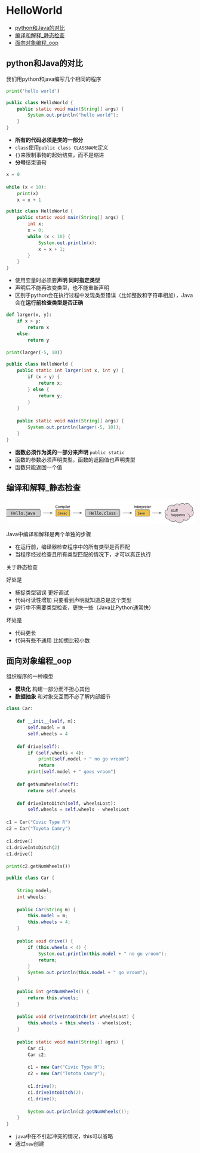 # HelloWorld
 
* [python和Java的对比](#python和Java的对比)
* [编译和解释_静态检查](#编译和解释_静态检查)
* [面向对象编程_oop](#面向对象编程_oop)

## python和Java的对比

我们用python和java编写几个相同的程序

```py
print('hello world')
```

```java
public class HelloWorld {
    public static void main(String[] args) {
        System.out.println("hello world");
    }
}
```

* **所有的代码必须是类的一部分**
* `class`使用`public class CLASSNAME`定义
* `{}`来限制事物的起始结束，而不是缩进
* **分号**结束语句

```py
x = 0

while (x < 10):
    print(x)
    x = x + 1
```

```java
public class HelloWorld {
    public static void main(String[] args) {
        int x;
        x = 0;
        while (x < 10) {
            System.out.println(x);
            x = x + 1;
        }
    }
}
```

* 使用变量时必须要**声明 同时指定类型**
* 声明后不能再改变类型，也不能重新声明
* 区别于python会在执行过程中发现类型错误（比如整数和字符串相加），Java会在**运行前检查类型是否正确**

```py
def larger(x, y):
    if x > y:
        return x
    else:
        return y

print(larger(-5, 10))
```

```java
public class HelloWorld {
    public static int larger(int x, int y) {
        if (x > y) {
            return x;
        } else {
            return y;
        }
    }

    public static void main(String[] args) {
        System.out.println(larger(-5, 10));
    }
}
```

* **函数必须作为类的一部分来声明** `public static`
* 函数的参数必须声明类型，函数的返回值也声明类型
* 函数只能返回一个值

## 编译和解释_静态检查

![](img/080d00ca.png)

Java中编译和解释是两个单独的步骤

* 在运行前，编译器检查程序中的所有类型是否匹配
* 当程序经过检查且所有类型匹配的情况下，才可以真正执行

关于静态检查

好处是

* 捕捉类型错误 更好调试
* 代码可读性增加 只要看到声明就知道总是这个类型
* 运行中不需要类型检查，更快一些（Java比Python通常快）

坏处是

* 代码更长
* 代码有些不通用 比如想比较小数

## 面向对象编程_oop

组织程序的一种模型

* **模块化** 构建一部分而不担心其他
* **数据抽象** 和对象交互而不必了解内部细节

```py
class Car:
    
    def __init__(self, m):
        self.model = m
        self.wheels = 4

    def drive(self):
        if (self.wheels < 4):
            print(self.model + " no go vroom")
            return 
        print(self.model + " goes vroom")

    def getNumWheels(self):
        return self.wheels

    def driveIntoDitch(self, wheelsLost):
        self.wheels = self.wheels - wheelsLost

c1 = Car("Civic Type R")
c2 = Car("Toyota Camry")

c1.drive()
c1.driveIntoDitch(2)
c1.drive()

print(c2.getNumWheels())
```

```java
public class Car {

    String model;
    int wheels;

    public Car(String m) {
        this.model = m;
        this.wheels = 4;
    }

    public void drive() {
        if (this.wheels < 4) {
            System.out.println(this.model + " no go vroom");
            return;
        }
        System.out.println(this.model + " go vroom");
    }

    public int getNumWheels() {
        return this.wheels;    
    }

    public void driveIntoDitch(int wheelsLost) {
        this.wheels = this.wheels - wheelsLost;
    }

    public static void main(String[] agrs) {
        Car c1;
        Car c2;

        c1 = new Car("Civic Type R");
        c2 = new Car("Totota Camry");

        c1.drive();
        c1.driveIntoDitch(2);
        c1.drive();

        System.out.println(c2.getNumWheels());
    }
}
```

* `java`中在不引起冲突的情况，this可以省略
* 通过`new`创建

